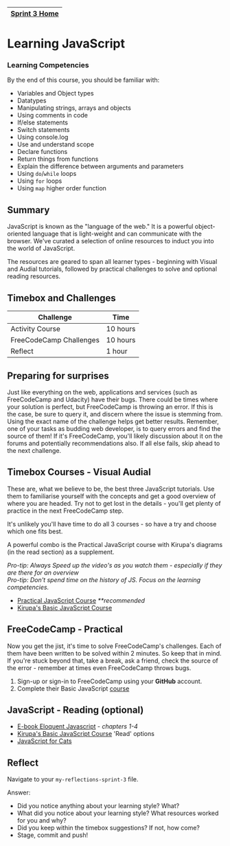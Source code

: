 [Sprint 3 Home](README.md)|
---|

# Learning JavaScript

### Learning Competencies 
By the end of this course, you should be familiar with:

- Variables and Object types 
- Datatypes  
- Manipulating strings, arrays and objects  
- Using comments in code 
- If/else statements  
- Switch statements  
- Using console.log  
- Use and understand scope  
- Declare functions  
- Return things from functions  
- Explain the difference between arguments and parameters  
- Using `do`/`while` loops  
- Using `for` loops  
- Using `map` higher order function 


## Summary
JavaScript is known as the "language of the web." It is a powerful object-oriented language that is light-weight and can communicate with the browser. We've curated a selection of online resources to induct you into the world of JavaScript. 

The resources are geared to span all learner types - beginning with Visual and Audial tutorials, followed by practical challenges to solve and optional reading resources. 

## Timebox and Challenges

Challenge | Time|
------------|----------|
Activity Course | 10 hours
FreeCodeCamp Challenges | 10 hours
Reflect | 1 hour

## Preparing for surprises
Just like everything on the web, applications and services (such as FreeCodeCamp and Udacity) have their bugs. There could be times where your solution is perfect, but FreeCodeCamp is throwing an error. If this is the case, be sure to query it, and discern where the issue is stemming from. Using the exact name of the challenge helps get better results. Remember, one of your tasks as budding web developer, is to query errors and find the source of them! If it's FreeCodeCamp, you'll likely discussion about it on the forums and potentially recommendations also. If all else fails, skip ahead to the next challenge. 

## Timebox Courses - Visual Audial 
These are, what we believe to be, the best three JavaScript tutorials. Use them to familiarise yourself with the concepts and get a good overview of where you are headed. Try not to get lost in the details - you'll get plenty of practice in the next FreeCodeCamp step. 

It's unlikely you'll have time to do all 3 courses - so have a try and choose which one fits best. 

A powerful combo is the Practical JavaScript course with Kirupa's diagrams (in the read section) as a supplement. 

_Pro-tip: Always Speed up the video's as you watch them - especially if they are there for an overview_   
_Pro-tip: Don't spend time on the history of JS. Focus on the learning competencies._  

- [Practical JavaScript Course](https://watchandcode.com/p/practical-javascript) _**recommended_  
- [Kirupa's Basic JavaScript Course](https://www.kirupa.com/javascript_basics/index.htm)  


## FreeCodeCamp - Practical 
Now you get the jist, it's time to solve FreeCodeCamp's challenges. Each of them have been written to be solved within 2 minutes. So keep that in mind. If you're stuck beyond that, take a break, ask a friend, check the source of the error - remember at times even FreeCodeCamp throws bugs. 

1. Sign-up or sign-in to FreeCodeCamp using your __GitHub__ account.  
2. Complete their Basic JavaScript [course](https://learn.freecodecamp.org/javascript-algorithms-and-data-structures/basic-javascript)  

## JavaScript - Reading (optional)
- [E-book Eloquent Javascript](http://eloquentjavascript.net/) - _chapters 1-4_  
- [Kirupa's Basic JavaScript Course](https://www.kirupa.com/javascript_basics/index.htm) 'Read' options 
- [JavaScript for Cats](http://jsforcats.com/) 

## Reflect
Navigate to your `my-reflections-sprint-3` file.

Answer: 

- Did you notice anything about your learning style? What? 
- What did you notice about your learning style? What resources worked for you and why? 
- Did you keep within the timebox suggestions? If not, how come?
- Stage, commit and push! 
